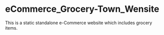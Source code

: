 # eCommerce_Grocery-Town_Wensite
This is a static standalone e-Commerce website which includes grocery items.
